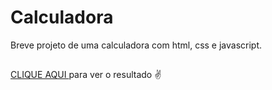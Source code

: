 # Calculadora
Breve projeto de uma calculadora com html, css e javascript.

##
<a href="https://tacialves.github.io/calculadora/"> CLIQUE AQUI </a> para ver o resultado ✌
